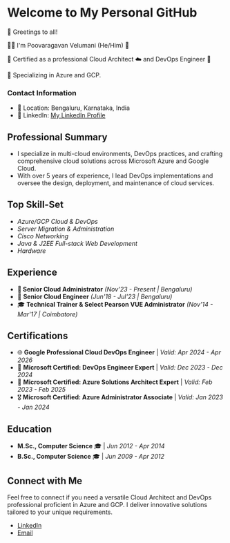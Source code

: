 # Welcome to My Personal GitHub 

👋 Greetings to all! 

👨‍💼 I'm Poovaragavan Velumani (He/Him) 🌟

📜 Certified as a professional Cloud Architect ☁️ and DevOps Engineer 🚀

🎯 Specializing in Azure and GCP.

### Contact Information

- 📍 Location: Bengaluru, Karnataka, India
- 🔗 LinkedIn: [My LinkedIn Profile](https://www.linkedin.com/in/ragsvp/)

## Professional Summary

- I specialize in multi-cloud environments, DevOps practices, and crafting comprehensive cloud solutions across Microsoft Azure and Google Cloud. 
- With over 5 years of experience, I lead DevOps implementations and oversee the design, deployment, and maintenance of cloud services.

## Top Skill-Set

- *Azure/GCP Cloud & DevOps*
- *Server Migration & Administration*
- *Cisco Networking*
- *Java & J2EE Full-stack Web Development*
- *Hardware*

## Experience

- **🚀 Senior Cloud Administrator** *(Nov'23 - Present | Bengaluru)*
- 🌟 **Senior Cloud Engineer** *(Jun'18 - Jul'23 | Bengaluru)*
- 🎓 **Technical Trainer & Select Pearson VUE Administrator** *(Nov'14 - Mar'17 | Coimbatore)*  

## Certifications

- 🌐 **Google Professional Cloud DevOps Engineer** | *Valid: Apr 2024 - Apr 2026*
- 🔧 **Microsoft Certified: DevOps Engineer Expert** | *Valid: Dec 2023 - Dec 2024*
- 🔷 **Microsoft Certified: Azure Solutions Architect Expert** | *Valid: Feb 2023 - Feb 2025*
- 🎖️ **Microsoft Certified: Azure Administrator Associate** | *Valid: Jan 2023 - Jan 2024*

## Education

- **M.Sc., Computer Science** 🎓 | *Jun 2012 - Apr 2014*
- **B.Sc., Computer Science** 🎓 | *Jun 2009 - Apr 2012*

## Connect with Me

Feel free to connect if you need a versatile Cloud Architect and DevOps professional proficient in Azure and GCP. I deliver innovative solutions tailored to your unique requirements.

- [LinkedIn](https://www.linkedin.com/in/ragsvp/)
- [Email](mailto:msgtovpragavan@gmail.com)